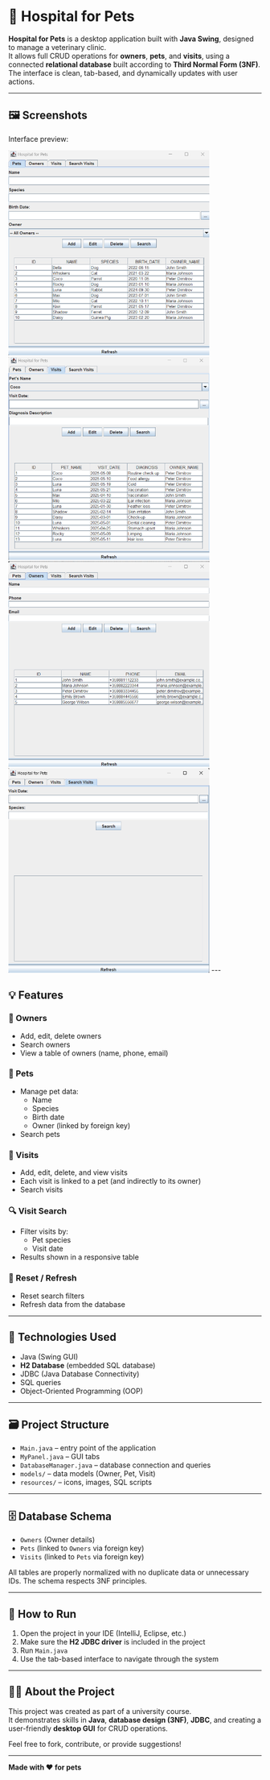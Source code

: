 # 🐾 Hospital for Pets

**Hospital for Pets** is a desktop application built with **Java Swing**, designed to manage a veterinary clinic.  
It allows full CRUD operations for **owners**, **pets**, and **visits**, using a connected **relational database** built according to **Third Normal Form (3NF)**.  
The interface is clean, tab-based, and dynamically updates with user actions.

---

## 🖼️ Screenshots

Interface preview:

<img src="screenshots/1.png" width="400"/>
<img src="screenshots/3.png" width="400"/>
<img src="screenshots/4.png" width="400"/>
<img src="screenshots/2.png" width="400"/>
---

## 💡 Features

### 👥 Owners
- Add, edit, delete owners
- Search owners
- View a table of owners (name, phone, email)

### 🐶 Pets
- Manage pet data:
  - Name
  - Species
  - Birth date
  - Owner (linked by foreign key)
- Search pets

### 📅 Visits
- Add, edit, delete, and view visits
- Each visit is linked to a pet (and indirectly to its owner)
- Search visits

### 🔍 Visit Search
- Filter visits by:
  - Pet species
  - Visit date
- Results shown in a responsive table

### 🔄 Reset / Refresh
- Reset search filters
- Refresh data from the database

---

## 🧱 Technologies Used

- Java (Swing GUI)
- **H2 Database** (embedded SQL database)
- JDBC (Java Database Connectivity)
- SQL queries
- Object-Oriented Programming (OOP)

---

## 🗃️ Project Structure

- `Main.java` – entry point of the application
- `MyPanel.java` – GUI tabs
- `DatabaseManager.java` – database connection and queries
- `models/` – data models (Owner, Pet, Visit)
- `resources/` – icons, images, SQL scripts

---

## 🗄️ Database Schema

- `Owners` (Owner details)
- `Pets` (linked to `Owners` via foreign key)
- `Visits` (linked to `Pets` via foreign key)

All tables are properly normalized with no duplicate data or unnecessary IDs. The schema respects 3NF principles.

---

## 🚀 How to Run

1. Open the project in your IDE (IntelliJ, Eclipse, etc.)
2. Make sure the **H2 JDBC driver** is included in the project
3. Run `Main.java`
4. Use the tab-based interface to navigate through the system

---

## 👩‍💻 About the Project

This project was created as part of a university course.  
It demonstrates skills in **Java**, **database design (3NF)**, **JDBC**, and creating a user-friendly **desktop GUI** for CRUD operations.

Feel free to fork, contribute, or provide suggestions!

---

**Made with ❤️ for pets**
